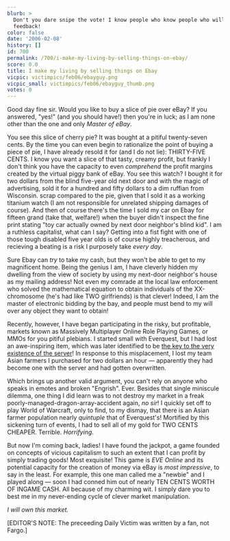 ```yaml
---
blurb: >
  Don't you dare snipe the vote! I know people who know people who will give you negative
  feedback!
color: false
date: '2006-02-08'
history: []
id: 700
permalink: /700/i-make-my-living-by-selling-things-on-ebay/
score: 0.0
title: I make my living by selling things on Ebay
vicpic: victimpics/feb06/ebayguy.png
vicpic_small: victimpics/feb06/ebayguy_thumb.png
votes: 0
---
```


Good day fine sir. Would you like to buy a slice of pie over eBay? If
you answered, "yes!" (and you should have!) then you're in luck; as I am
none other than the one and only *Master of eBay*.

You see this slice of cherry pie? It was bought at a pitiful
twenty-seven cents. By the time you can even begin to rationalize the
point of buying a piece of pie, I have already resold it for (and I do
not lie): THIRTY-FIVE CENTS. I know you want a slice of that tasty,
creamy profit, but frankly I don't think you have the capacity to even
*comprehend* the profit margins created by the virtual piggy bank of
eBay. You see this watch? I bought it for two dollars from the blind
five-year old next door and with the magic of advertising, sold it for a
hundred and fifty dollars to a dim ruffian from Wisconsin. scrap
compared to the pie, given that I sold it as a working titanium watch (I
am <span class="uline">not</span> responsible for unrelated shipping
damages of course). And then of course there's the time I sold my car on
Ebay for fifteen grand (take that, welfare!) when the buyer didn't
inspect the fine print stating "toy car actually owned by next door
neighbor's blind kid". I am a ruthless capitalist, what can I say?
Getting into a fist fight with one of those tough disabled five year
olds is of course highly treacherous, and recieving a beating is a risk
I purposely take *every day*.

Sure Ebay can *try* to take my cash, but they won't be able to get to my
magnificent home. Being the genius I am, I have cleverly hidden my
dwelling from the view of society by using my next-door neighbor's house
as my mailing address! Not even my comrade at the local law enforcement
who solved the mathematical equation to obtain individuals of the
XX-chromosome (he's had like TWO girlfriends) is that clever! Indeed, I
am the master of electronic bidding by the bay, and people must bend to
my will over any object they want to obtain!

Recently, however, I have began participating in the risky, but
profitable, markets known as Massively Multiplayer Online Role Playing
Games, or MMOs for you pitiful plebians. I started small with Everquest,
but I had lost an awe-inspiring item, which was later identified to be
[the key to the very existence of the server](@/victim/690.md)! In
response to this misplacement, I lost my team Asian farmers I purchased
for two dollars an hour — apparently they had become one with the
server and had gotten overwritten.

Which brings up another valid argument, you can't rely on anyone who
speaks in emotes and broken "Engrish". Ever. Besides that single
miniscule dilemma, one thing I did learn was to not destroy my market in
a freak poorly-managed-dragon-array-accident again, *no sir*! I quickly
set off to play World of Warcraft, only to find, to my dismay, that
there is an Asian farmer population nearly *quintuple* that of
Everquest's! Mortified by this sickening turn of events, I had to sell
all of my gold for TWO CENTS CHEAPER. Terrible. *Horrifying*.

But now I'm coming back, ladies! I have found the jackpot, a game
founded on concepts of vicious capitalism to such an extent that I can
profit by simply trading goods! Most exquisite! This game is *EVE
Online* and its potential capacity for the creation of money via eBay is
*most impressive*, to say in the least. For example, this one man called
me a "newbie" and I played along — soon I had conned him out of nearly
TEN CENTS WORTH OF INGAME CASH. All because of my charming wit. I simply
dare you to best me in my never-ending cycle of clever market
manipulation.

*I will own this market.*

\[EDITOR'S NOTE: The preceeding Daily Victim was written by a fan, not
Fargo.\]